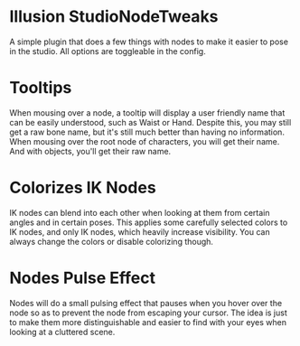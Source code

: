# Illusion StudioNodeTweaks
A simple plugin that does a few things with nodes to make it easier to pose in the studio. All options are toggleable in the config.

# Tooltips
When mousing over a node, a tooltip will display a user friendly name that can be easily understood, such as Waist or Hand. Despite this, you may still get a raw bone name, but it's still much better than having no information. When mousing over the root node of characters, you will get their name. And with objects, you'll get their raw name.

# Colorizes IK Nodes
IK nodes can blend into each other when looking at them from certain angles and in certain poses. This applies some carefully selected colors to IK nodes, and only IK nodes, which heavily increase visibility. You can always change the colors or disable colorizing though.

# Nodes Pulse Effect
Nodes will do a small pulsing effect that pauses when you hover over the node so as to prevent the node from escaping your cursor. The idea is just to make them more distinguishable and easier to find with your eyes when looking at a cluttered scene.
